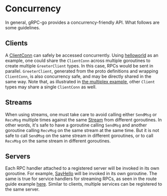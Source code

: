 # Concurrency

In general, gRPC-go provides a concurrency-friendly API. What follows are some
guidelines.

## Clients

A [ClientConn][client-conn] can safely be accessed concurrently. Using
[helloworld][helloworld] as an example, one could share the `ClientConn` across
multiple goroutines to create multiple `GreeterClient` types. In this case,
RPCs would be sent in parallel.  `GreeterClient`, generated from the proto
definitions and wrapping `ClientConn`, is also concurrency safe, and may be
directly shared in the same way.  Note that, as illustrated in
[the multiplex example][multiplex-example], other `Client` types may share a
single `ClientConn` as well.

## Streams

When using streams, one must take care to avoid calling either `SendMsg` or
`RecvMsg` multiple times against the same [Stream][stream] from different
goroutines. In other words, it's safe to have a goroutine calling `SendMsg` and
another goroutine calling `RecvMsg` on the same stream at the same time. But it
is not safe to call `SendMsg` on the same stream in different goroutines, or to
call `RecvMsg` on the same stream in different goroutines.

## Servers

Each RPC handler attached to a registered server will be invoked in its own
goroutine. For example, [SayHello][say-hello] will be invoked in its own
goroutine. The same is true for service handlers for streaming RPCs, as seen
in the route guide example [here][route-guide-stream].  Similar to clients,
multiple services can be registered to the same server.

[helloworld]: https://github.com/grpc/grpc-go/blob/master/examples/helloworld/greeter_client/main.go#L43
[client-conn]: https://godoc.org/github.com/mrsiano/grpc-go#ClientConn
[stream]: https://godoc.org/github.com/mrsiano/grpc-go#Stream
[say-hello]: https://github.com/grpc/grpc-go/blob/master/examples/helloworld/greeter_server/main.go#L41
[route-guide-stream]: https://github.com/grpc/grpc-go/blob/master/examples/route_guide/server/server.go#L126
[multiplex-example]: https://github.com/grpc/grpc-go/tree/master/examples/features/multiplex
